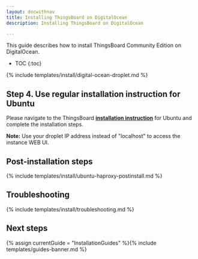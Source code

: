 ```yaml
---
layout: docwithnav
title: Installing ThingsBoard on DigitalOcean 
description: Installing ThingsBoard on DigitalOcean

---
```


This guide describes how to install ThingsBoard Community Edition on DigitalOcean. 

* TOC
{:toc}

{% include templates/install/digital-ocean-droplet.md %} 

## Step 4. Use regular installation instruction for Ubuntu

Please navigate to the ThingsBoard [**installation instruction**](/docs/user-guide/install/ubuntu/) 
for Ubuntu and complete the installation steps.

**Note:** Use your droplet IP address instead of "localhost" to access the instance WEB UI.

## Post-installation steps

{% include templates/install/ubuntu-haproxy-postinstall.md %}

## Troubleshooting

{% include templates/install/troubleshooting.md %}

## Next steps

{% assign currentGuide = "InstallationGuides" %}{% include templates/guides-banner.md %}




